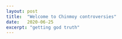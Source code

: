 ```yaml
---
layout: post
title:  "Welcome to Chinmoy controversies"
date:   2020-06-25
excerpt: "getting god truth"
---
```

